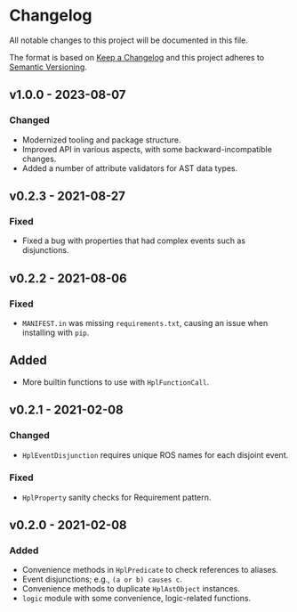 # Changelog
All notable changes to this project will be documented in this file.

The format is based on [Keep a Changelog](http://keepachangelog.com/en/1.0.0/)
and this project adheres to [Semantic Versioning](http://semver.org/spec/v2.0.0.html).

## v1.0.0 - 2023-08-07
### Changed
- Modernized tooling and package structure.
- Improved API in various aspects, with some backward-incompatible changes.
- Added a number of attribute validators for AST data types.

## v0.2.3 - 2021-08-27
### Fixed
- Fixed a bug with properties that had complex events such as disjunctions.

## v0.2.2 - 2021-08-06
### Fixed
- `MANIFEST.in` was missing `requirements.txt`, causing an issue when installing with `pip`.

## Added
- More builtin functions to use with `HplFunctionCall`.

## v0.2.1 - 2021-02-08
### Changed
- `HplEventDisjunction` requires unique ROS names for each disjoint event.

### Fixed
- `HplProperty` sanity checks for Requirement pattern.

## v0.2.0 - 2021-02-08
### Added
- Convenience methods in `HplPredicate` to check references to aliases.
- Event disjunctions; e.g., `(a or b) causes c`.
- Convenience methods to duplicate `HplAstObject` instances.
- `logic` module with some convenience, logic-related functions.

